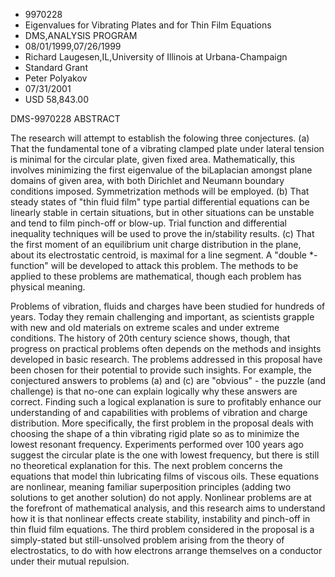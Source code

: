 
* 9970228
* Eigenvalues for Vibrating Plates and for Thin Film Equations
* DMS,ANALYSIS PROGRAM
* 08/01/1999,07/26/1999
* Richard Laugesen,IL,University of Illinois at Urbana-Champaign
* Standard Grant
* Peter Polyakov
* 07/31/2001
* USD 58,843.00

DMS-9970228 ABSTRACT

The research will attempt to establish the folowing three conjectures. (a) That
the fundamental tone of a vibrating clamped plate under lateral tension is
minimal for the circular plate, given fixed area. Mathematically, this involves
minimizing the first eigenvalue of the biLaplacian amongst plane domains of
given area, with both Dirichlet and Neumann boundary conditions imposed.
Symmetrization methods will be employed. (b) That steady states of "thin fluid
film" type partial differential equations can be linearly stable in certain
situations, but in other situations can be unstable and tend to film pinch-off
or blow-up. Trial function and differential inequality techniques will be used
to prove the in/stability results. (c) That the first moment of an equilibrium
unit charge distribution in the plane, about its electrostatic centroid, is
maximal for a line segment. A "double *-function" will be developed to attack
this problem. The methods to be applied to these problems are mathematical,
though each problem has physical meaning.

Problems of vibration, fluids and charges have been studied for hundreds of
years. Today they remain challenging and important, as scientists grapple with
new and old materials on extreme scales and under extreme conditions. The
history of 20th century science shows, though, that progress on practical
problems often depends on the methods and insights developed in basic research.
The problems addressed in this proposal have been chosen for their potential to
provide such insights. For example, the conjectured answers to problems (a) and
(c) are "obvious" - the puzzle (and challenge) is that no-one can explain
logically why these answers are correct. Finding such a logical explanation is
sure to profitably enhance our understanding of and capabilities with problems
of vibration and charge distribution. More specifically, the first problem in
the proposal deals with choosing the shape of a thin vibrating rigid plate so as
to minimize the lowest resonant frequency. Experiments performed over 100 years
ago suggest the circular plate is the one with lowest frequency, but there is
still no theoretical explanation for this. The next problem concerns the
equations that model thin lubricating films of viscous oils. These equations are
nonlinear, meaning familiar superposition principles (adding two solutions to
get another solution) do not apply. Nonlinear problems are at the forefront of
mathematical analysis, and this research aims to understand how it is that
nonlinear effects create stability, instability and pinch-off in thin fluid film
equations. The third problem considered in the proposal is a simply-stated but
still-unsolved problem arising from the theory of electrostatics, to do with how
electrons arrange themselves on a conductor under their mutual repulsion.
